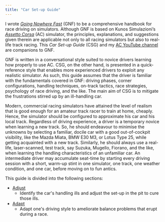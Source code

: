 ```yaml
---
title: "Car Set-up Guide"
---
```


I wrote *[Going Nowhere Fast](https://www.amazon.com/Going-Nowhere-Assetto-Corsa-2018-01-20-ebook/dp/B00NS918M4/ref=sr_1_1?dchild=1&keywords=amen+zwa&qid=1608072855&sr=8-1)* (GNF) to be a comprehensive handbook for race driving on simulators. Although GNF is based on Kunos Simulazioni’s [*Assetto Corsa*](https://www.assettocorsa.net/home-ac/) (AC) simulator, the principles, explanations, and suggestions given therein are applicable not only to all racing simulators but also to real-life track racing. This *Car Set-up Guide* (CSG) and my [AC YouTube channel](https://www.youtube.com/playlist?list=PLHGOoLKACC41pJBu9CkDLfzu7gUXsbfnz) are companions to GNF.

GNF is written in a conversational style suited to novice drivers learning how properly to use AC. CSG, on the other hand, is presented in a quick-reference style that enables more experienced drivers to exploit any realistic simulator. As such, this guide assumes that the driver is familiar with the fundamentals covered in GNF:  driving phases, corner configurations, handling techniques, on-track tactics, race strategies, psychology of race driving, and the like. The main aim of CSG is to mitigate the frustrations stirred up by an ill-handling car.

Modern, commercial racing simulators have attained the level of realism that is good enough for an amateur track racer to train at home, cheaply. Hence, the simulator should be configured to approximate his car and his local track. Regardless of driving experience, a driver is a temporary novice when learning a new track. So, he should endeavour to minimise the unknowns by selecting a familiar, docile car with a good out-of-cockpit visibility, like the Mazda Miata, BMW E30 M3, or Lotus Type 25, while getting acquainted with a new track. Similarly, he should always use a real-life, laser-scanned, test track, say Suzuka, Mugello, Fiorano, and the like, when learning the handling characteristics of an unfamiliar car. An intermediate driver may accumulate seat-time by starting every driving session with a short, warm-up stint in one simulator, one track, one weather condition, and one car, before moving on to fun antics.

This guide is divided into the following sections:

- [Adjust](CSGAdjust.md)
  - Identify the car's handling ills and adjust the set-up in the pit to cure those ills.
- [Adapt](CSGAdapt.md)
  - Adapt one's driving style to ameliorate balance problems that erupt during a race.


